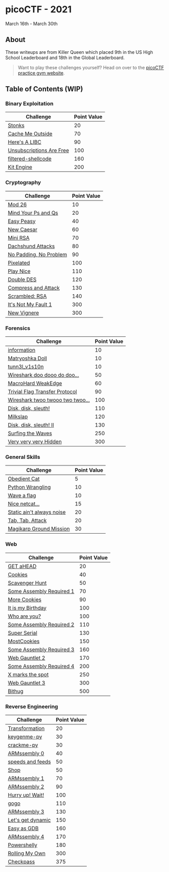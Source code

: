 # picoCTF - 2021
March 16th - March 30th

## About
These writeups are from Killer Queen which placed 9th in the US High School Leaderboard and 18th in the Global Leaderboard.

> Want to play these challenges yourself? Head on over to the [picoCTF practice gym website](https://play.picoctf.org/practice).

## Table of Contents (WIP)

### Binary Exploitation
| Challenge | Point Value |
| --------- | ----------- |
|[Stonks](./BinaryExploitation/Stonks.md)|20|
|[Cache Me Outside](./BinaryExploitation/CacheMeOutside.md)|70|
|[Here's A LIBC](./BinaryExploitation/HeresALIBC.md)|90|
|[Unsubscriptions Are Free](./BinaryExploitation/UnsubscriptionsAreFree.md)|100|
|[filtered-shellcode](./BinaryExploitation/filtered-shellcode.md)|160|
|[Kit Engine](./BinaryExploitation/KitEngine.md)|200|

### Cryptography
| Challenge | Point Value |
| --------- | ----------- |
|[Mod 26](./Cryptography/Mod26.md)|10|
|[Mind Your Ps and Qs](./Cryptography/MindYourPsAndQs.md)|20|
|[Easy Peasy](./Cryptography/EasyPeasy.md)|40|
|[New Caesar](./Cryptography/NewCaesar.md)|60|
|[Mini RSA](./Cryptography/MiniRSA.md)|70|
|[Dachshund Attacks](./Cryptography/DachshundAttacks.md)|80|
|[No Padding, No Problem](./Cryptography/NoPaddingNoProblem.md)|90|
|[Pixelated](./Cryptography/Pixelated.md)|100|
|[Play Nice](./Cryptography/PlayNice.md)|110|
|[Double DES](./Cryptography/DoubleDES.md)|120|
|[Compress and Attack](./Cryptography/CompressAndAttack.md)|130|
|[Scrambled: RSA](./Cryptography/ScrambledRSA.md)|140|
|[It's Not My Fault 1](./Cryptography/ItsNotMyFault1.md)|300|
|[New Vignere](./Cryptography/NewVignere.md)|300|


### Forensics
| Challenge | Point Value |
| --------- | ----------- |
|[information](./Forensics/information.md)|10|
|[Matryoshka Doll](./Forensics/MatryoshkaDoll.md)|10|
|[tunn3l_v1s10n](./Forensics/tunn3lv1s10n.md)|10|
|[Wireshark doo dooo do doo...](./Forensics/Wiresharkdoodooododoo.md)|50|
|[MacroHard WeakEdge](./Forensics/MacroHardWeakEdge.md)|60|
|[Trivial Flag Transfer Protocol](./Forensics/TrivialFlagTransferProtocol.md)|90|
|[Wireshark twoo twooo two twoo...](./Forensics/Wiresharktwootwoootwotwoo.md)|100|
|[Disk, disk, sleuth!](./Forensics/Disk,disk,sleuth.md)|110|
|[Milkslap](./Forensics/Milkslap.md)|120|
|[Disk, disk, sleuth! II](./Forensics/Disk,disk,sleuth!II.md)|130|
|[Surfing the Waves](./Forensics/SurfingTheWaves.md)|250|
|[Very very very Hidden](./Forensics/VVVHidden.md)|300|

### General Skills
| Challenge | Point Value |
| --------- | ----------- |
|[Obedient Cat](./GeneralSkills/ObedientCat.md)|5|
|[Python Wrangling](./GeneralSkills/PythonWrangling.md)|10|
|[Wave a flag](./GeneralSkills/WaveAFlag.md)|10|
|[Nice netcat...](./GeneralSkills/NiceNetcat.md)|15|
|[Static ain't always noise](./GeneralSkills/StaticAintAlwaysNoise.md)|20|
|[Tab, Tab, Attack](./GeneralSkills/TabTabAttack.md)|20|
|[Magikarp Ground Mission](./GeneralSkills/MagikarpGroundMission.md)|30|

### Web
| Challenge | Point Value |
| --------- | ----------- |
|[GET aHEAD](./WebExploitation/GETaHEAD.md)|20|
|[Cookies](./WebExploitation/Cookies.md)|40|
|[Scavenger Hunt](./WebExploitation/ScavengerHunt.md)|50|
|[Some Assembly Required 1](./WebExploitation/SAR1.md)|70|
|[More Cookies](./WebExploitation/MoreCookies.md)|90|
|[It is my Birthday](./WebExploitation/ItIsMyBirthday.md)|100|
|[Who are you?](./WebExploitation/WhoAreYou.md)|100|
|[Some Assembly Required 2](./WebExploitation/SAR2.md)|110|
|[Super Serial](./WebExploitation/SuperSerial.md)|130|
|[MostCookies](./WebExploitation/MostCookies.md)|150|
|[Some Assembly Required 3](./WebExploitation/SAR3.md)|160|
|[Web Gauntlet 2](./WebExploitation/WebGauntlet2.md)|170|
|[Some Assembly Required 4](./WebExploitation/SAR4.md)|200|
|[X marks the spot](./WebExploitation/XMarksTheSpot.md)|250|
|[Web Gauntlet 3](./WebExploitation/WebGauntlet3.md)|300|
|[Bithug](./WebExploitation/GETaHEAD.md)|500|


### Reverse Engineering
| Challenge | Point Value |
| --------- | ----------- |
|[Transformation](./ReverseEngineering/Transformation.md)|20|
|[keygenme-py](./ReverseEngineering/keygenmepy.md)|30|
|[crackme-py](./ReverseEngineering/crackmepy.md)|30|
|[ARMssembly 0](./ReverseEngineering/ARMssembly0.md)|40|
|[speeds and feeds](./ReverseEngineering/SpeedsAndFeeds.md)|50|
|[Shop](./ReverseEngineering/Shop.md)|50|
|[ARMssembly 1](./ReverseEngineering/ARMssembly1.md)|70|
|[ARMssembly 2](./ReverseEngineering/ARMssembly2.md)|90|
|[Hurry up! Wait!](./ReverseEngineering/HurryUpWait.md)|100|
|[gogo](./ReverseEngineering/gogo.md)|110|
|[ARMssembly 3](./ReverseEngineering/ARMssembly3.md)|130|
|[Let's get dynamic](./ReverseEngineering/LetsGetDynamic.md)|150|
|[Easy as GDB](./ReverseEngineering/EasyAsGDB.md)|160|
|[ARMssembly 4](./ReverseEngineering/ARMssembly4.md)|170|
|[Powershelly](./ReverseEngineering/Powershelly.md)|180|
|[Rolling My Own](./ReverseEngineering/RollingMyOwn.md)|300|
|[Checkpass](./ReverseEngineering/Checkpass.md)|375|
